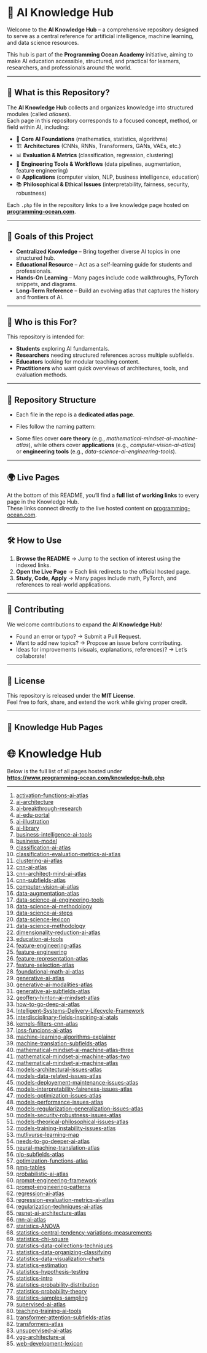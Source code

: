# 🤖 AI Knowledge Hub

Welcome to the **AI Knowledge Hub** – a comprehensive repository designed to serve as a central reference for artificial intelligence, machine learning, and data science resources.  

This hub is part of the **Programming Ocean Academy** initiative, aiming to make AI education accessible, structured, and practical for learners, researchers, and professionals around the world.

---

## 📌 What is this Repository?

The **AI Knowledge Hub** collects and organizes knowledge into structured modules (called *atlases*).  
Each page in this repository corresponds to a focused concept, method, or field within AI, including:

- 🧠 **Core AI Foundations** (mathematics, statistics, algorithms)  
- 🏗 **Architectures** (CNNs, RNNs, Transformers, GANs, VAEs, etc.)  
- 📊 **Evaluation & Metrics** (classification, regression, clustering)  
- 🔧 **Engineering Tools & Workflows** (data pipelines, augmentation, feature engineering)  
- 🌐 **Applications** (computer vision, NLP, business intelligence, education)  
- 📚 **Philosophical & Ethical Issues** (interpretability, fairness, security, robustness)  

Each `.php` file in the repository links to a live knowledge page hosted on **[programming-ocean.com](https://www.programming-ocean.com/)**.  

---

## 🎯 Goals of this Project

- **Centralized Knowledge** – Bring together diverse AI topics in one structured hub.  
- **Educational Resource** – Act as a self-learning guide for students and professionals.  
- **Hands-On Learning** – Many pages include code walkthroughs, PyTorch snippets, and diagrams.  
- **Long-Term Reference** – Build an evolving atlas that captures the history and frontiers of AI.  

---

## 🚀 Who is this For?

This repository is intended for:  

- **Students** exploring AI fundamentals.  
- **Researchers** needing structured references across multiple subfields.  
- **Educators** looking for modular teaching content.  
- **Practitioners** who want quick overviews of architectures, tools, and evaluation methods.  

---

## 📂 Repository Structure

- Each file in the repo is a **dedicated atlas page**.  
- Files follow the naming pattern:  

- Some files cover **core theory** (e.g., *mathematical-mindset-ai-machine-atlas*), while others cover **applications** (e.g., *computer-vision-ai-atlas*) or **engineering tools** (e.g., *data-science-ai-engineering-tools*).  

---

## 🌍 Live Pages

At the bottom of this README, you’ll find a **full list of working links** to every  page in the Knowledge Hub.  
These links connect directly to the live hosted content on [programming-ocean.com](https://www.programming-ocean.com/).  

---

## 🛠 How to Use

1. **Browse the README** → Jump to the section of interest using the indexed links.  
2. **Open the Live Page** → Each link redirects to the official hosted page.  
3. **Study, Code, Apply** → Many pages include math, PyTorch, and references to real-world applications.  

---

## 📢 Contributing

We welcome contributions to expand the **AI Knowledge Hub**!  

- Found an error or typo? → Submit a Pull Request.  
- Want to add new topics? → Propose an issue before contributing.  
- Ideas for improvements (visuals, explanations, references)? → Let’s collaborate!  

---

## 📜 License

This repository is released under the **MIT License**.  
Feel free to fork, share, and extend the work while giving proper credit.  

---

## 🔗 Knowledge Hub Pages

# 🌐 Knowledge Hub 

Below is the full list of all  pages hosted under  
**https://www.programming-ocean.com/knowledge-hub.php**

---

1. [activation-functions-ai-atlas](https://www.programming-ocean.com/knowledge-hub/activation-functions-ai-atlas.php)  
2. [ai-architecture](https://www.programming-ocean.com/knowledge-hub/ai-architecture.php)  
3. [ai-breakthrough-research](https://www.programming-ocean.com/knowledge-hub/ai-breakthrough-research.php)  
4. [ai-edu-portal](https://www.programming-ocean.com/knowledge-hub/ai-edu-portal.php)  
5. [ai-illustration](https://www.programming-ocean.com/knowledge-hub/ai-illustration.php)  
6. [ai-library](https://www.programming-ocean.com/knowledge-hub/ai-library.php)  
7. [business-intelligence-ai-tools](https://www.programming-ocean.com/knowledge-hub/business-intelligence-ai-tools.php)  
8. [business-model](https://www.programming-ocean.com/knowledge-hub/business-model.php)  
9. [classification-ai-atlas](https://www.programming-ocean.com/knowledge-hub/classification-ai-atlas.php)  
10. [classification-evaluation-metrics-ai-atlas](https://www.programming-ocean.com/knowledge-hub/classification-evaluation-metrics-ai-atlas.php)  
11. [clustering-ai-atlas](https://www.programming-ocean.com/knowledge-hub/clustering-ai-atlas.php)  
12. [cnn-ai-atlas](https://www.programming-ocean.com/knowledge-hub/cnn-ai-atlas.php)  
13. [cnn-architect-mind-ai-atlas](https://www.programming-ocean.com/knowledge-hub/cnn-architect-mind-ai-atlas.php)  
14. [cnn-subfields-atlas](https://www.programming-ocean.com/knowledge-hub/cnn-subfields-atlas.php)  
15. [computer-vision-ai-atlas](https://www.programming-ocean.com/knowledge-hub/computer-vision-ai-atlas.php)  
16. [data-augmentation-atlas](https://www.programming-ocean.com/knowledge-hub/data-augmentation-atlas.php)  
17. [data-science-ai-engineering-tools](https://www.programming-ocean.com/knowledge-hub/data-science-ai-engineering-tools.php)  
18. [data-science-ai-methodology](https://www.programming-ocean.com/knowledge-hub/data-science-ai-methodology.php)  
19. [data-science-ai-steps](https://www.programming-ocean.com/knowledge-hub/data-science-ai-steps.php)  
20. [data-science-lexicon](https://www.programming-ocean.com/knowledge-hub/data-science-lexicon.php)  
21. [data-science-methodology](https://www.programming-ocean.com/knowledge-hub/data-science-methodology.php)  
22. [dimensionality-reduction-ai-atlas](https://www.programming-ocean.com/knowledge-hub/dimensionality-reduction-ai-atlas.php)  
23. [education-ai-tools](https://www.programming-ocean.com/knowledge-hub/education-ai-tools.php)  
24. [feature-engineering-atlas](https://www.programming-ocean.com/knowledge-hub/feature-engineering-atlas.php)  
25. [feature-engineering](https://www.programming-ocean.com/knowledge-hub/feature-engineering.php)  
26. [feature-representation-atlas](https://www.programming-ocean.com/knowledge-hub/feature-representation-atlas.php)  
27. [feature-selection-atlas](https://www.programming-ocean.com/knowledge-hub/feature-selection-atlas.php)  
28. [foundational-math-ai-atlas](https://www.programming-ocean.com/knowledge-hub/foundational-math-ai-atlas.php)  
29. [generative-ai-atlas](https://www.programming-ocean.com/knowledge-hub/generative-ai-atlas.php)  
30. [generative-ai-modalities-atlas](https://www.programming-ocean.com/knowledge-hub/generative-ai-modalities-atlas.php)  
31. [generative-ai-subfields-atlas](https://www.programming-ocean.com/knowledge-hub/generative-ai-subfields-atlas.php)  
32. [geoffery-hinton-ai-mindset-atlas](https://www.programming-ocean.com/knowledge-hub/geoffery-hinton-ai-mindset-atlas.php)  
33. [how-to-go-deep-ai-atlas](https://www.programming-ocean.com/knowledge-hub/how-to-go-deep-ai-atlas.php)  
34. [Intelligent-Systems-Delivery-Lifecycle-Framework](https://www.programming-ocean.com/knowledge-hub/Intelligent-Systems-Delivery-Lifecycle-Framework.php)  
35. [interdisciplinary-fields-inspiring-ai-atals](https://www.programming-ocean.com/knowledge-hub/interdisciplinary-fields-inspiring-ai-atals.php)  
36. [kernels-filters-cnn-atlas](https://www.programming-ocean.com/knowledge-hub/kernels-filters-cnn-atlas.php)  
37. [loss-funcions-ai-atlas](https://www.programming-ocean.com/knowledge-hub/loss-funcions-ai-atlas.php)  
38. [machine-learning-algorithms-explainer](https://www.programming-ocean.com/knowledge-hub/machine-learning-algorithms-explainer.php)  
39. [machine-translation-subfields-atlas](https://www.programming-ocean.com/knowledge-hub/machine-translation-subfields-atlas.php)  
40. [mathematical-mindset-ai-machine-atlas-three](https://www.programming-ocean.com/knowledge-hub/mathematical-mindset-ai-machine-atlas-three.php)  
41. [mathematical-mindset-ai-machine-atlas-two](https://www.programming-ocean.com/knowledge-hub/mathematical-mindset-ai-machine-atlas-two.php)  
42. [mathematical-mindset-ai-machine-atlas](https://www.programming-ocean.com/knowledge-hub/mathematical-mindset-ai-machine-atlas.php)  
43. [models-architectural-issues-atlas](https://www.programming-ocean.com/knowledge-hub/models-architectural-issues-atlas.php)  
44. [models-data-related-issues-atlas](https://www.programming-ocean.com/knowledge-hub/models-data-related-issues-atlas.php)  
45. [models-deployement-maintenance-issues-atlas](https://www.programming-ocean.com/knowledge-hub/models-deployement-maintenance-issues-atlas.php)  
46. [models-interpretability-faireness-issues-atlas](https://www.programming-ocean.com/knowledge-hub/models-interpretability-faireness-issues-atlas.php)  
47. [models-optimization-issues-atlas](https://www.programming-ocean.com/knowledge-hub/models-optimization-issues-atlas.php)  
48. [models-performance-issues-atlas](https://www.programming-ocean.com/knowledge-hub/models-performance-issues-atlas.php)  
49. [models-regularization-generalization-issues-atlas](https://www.programming-ocean.com/knowledge-hub/models-regularization-generalization-issues-atlas.php)  
50. [models-security-robustness-issues-atlas](https://www.programming-ocean.com/knowledge-hub/models-security-robustness-issues-atlas.php)  
51. [models-theorical-philosophical-issues-atlas](https://www.programming-ocean.com/knowledge-hub/models-theorical-philosophical-issues-atlas.php)  
52. [models-training-instability-issues-atlas](https://www.programming-ocean.com/knowledge-hub/models-training-instability-issues-atlas.php)  
53. [mutlivurse-learning-map](https://www.programming-ocean.com/knowledge-hub/mutlivurse-learning-map.php)  
54. [needs-to-go-deeper-ai-atlas](https://www.programming-ocean.com/knowledge-hub/needs-to-go-deeper-ai-atlas.php)  
55. [neural-machine-translation-atlas](https://www.programming-ocean.com/knowledge-hub/neural-machine-translation-atlas.php)  
56. [nlp-subfields-atlas](https://www.programming-ocean.com/knowledge-hub/nlp-subfields-atlas.php)  
57. [optimization-functions-atlas](https://www.programming-ocean.com/knowledge-hub/optimization-functions-atlas.php)  
58. [pmp-tables](https://www.programming-ocean.com/knowledge-hub/pmp-tables.php)  
59. [probabilistic-ai-atlas](https://www.programming-ocean.com/knowledge-hub/probabilistic-ai-atlas.php)  
60. [prompt-engineering-framework](https://www.programming-ocean.com/knowledge-hub/prompt-engineering-framework.php)  
61. [prompt-engineering-patterns](https://www.programming-ocean.com/knowledge-hub/prompt-engineering-patterns.php)  
62. [regression-ai-atlas](https://www.programming-ocean.com/knowledge-hub/regression-ai-atlas.php)  
63. [regression-evaluation-metrics-ai-atlas](https://www.programming-ocean.com/knowledge-hub/regression-evaluation-metrics-ai-atlas.php)  
64. [regularization-techniques-ai-atlas](https://www.programming-ocean.com/knowledge-hub/regularization-techniques-ai-atlas.php)  
65. [resnet-ai-architecture-atlas](https://www.programming-ocean.com/knowledge-hub/resnet-ai-architecture-atlas.php)  
66. [rnn-ai-atlas](https://www.programming-ocean.com/knowledge-hub/rnn-ai-atlas.php)  
67. [statistics-ANOVA](https://www.programming-ocean.com/knowledge-hub/statistics-ANOVA.php)  
68. [statistics-central-tendency-variations-measurements](https://www.programming-ocean.com/knowledge-hub/statistics-central-tendency-variations-measurements.php)  
69. [statistics-chi-square](https://www.programming-ocean.com/knowledge-hub/statistics-chi-square.php)  
70. [statistics-data-collections-techniques](https://www.programming-ocean.com/knowledge-hub/statistics-data-collections-techniques.php)  
71. [statistics-data-organizing-classifying](https://www.programming-ocean.com/knowledge-hub/statistics-data-organizing-classifying.php)  
72. [statistics-data-visualization-charts](https://www.programming-ocean.com/knowledge-hub/statistics-data-visualization-charts.php)  
73. [statistics-estimation](https://www.programming-ocean.com/knowledge-hub/statistics-estimation.php)  
74. [statistics-hypothesis-testing](https://www.programming-ocean.com/knowledge-hub/statistics-hypothesis-testing.php)  
75. [statistics-intro](https://www.programming-ocean.com/knowledge-hub/statistics-intro.php)  
76. [statistics-probability-distribution](https://www.programming-ocean.com/knowledge-hub/statistics-probability-distribution.php)  
77. [statistics-probability-theory](https://www.programming-ocean.com/knowledge-hub/statistics-probability-theory.php)  
78. [statistics-samples-sampling](https://www.programming-ocean.com/knowledge-hub/statistics-samples-sampling.php)  
79. [supervised-ai-atlas](https://www.programming-ocean.com/knowledge-hub/supervised-ai-atlas.php)  
80. [teaching-training-ai-tools](https://www.programming-ocean.com/knowledge-hub/teaching-training-ai-tools.php)  
81. [transformer-attention-subfields-atlas](https://www.programming-ocean.com/knowledge-hub/transformer-attention-subfields-atlas.php)  
82. [transformers-atlas](https://www.programming-ocean.com/knowledge-hub/transformers-atlas.php)  
83. [unsupervised-ai-atlas](https://www.programming-ocean.com/knowledge-hub/unsupervised-ai-atlas.php)  
84. [vgg-architecture-ai](https://www.programming-ocean.com/knowledge-hub/vgg-architecture-ai.php)  
85. [web-development-lexicon](https://www.programming-ocean.com/knowledge-hub/web-development-lexicon.php)  
